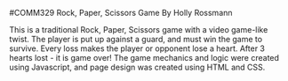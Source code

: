 #COMM329 Rock, Paper, Scissors Game
By Holly Rossmann

This is a traditional Rock, Paper, Scissors game with a video game-like twist. The player is put up against a guard, and must win the game to survive. Every loss makes the player or opponent lose a heart. After 3 hearts lost - it is game over! The game mechanics and logic were created using Javascript, and page design was created using HTML and CSS.

